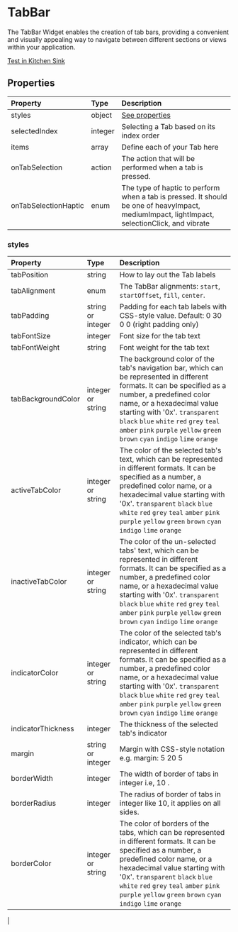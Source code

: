 # TabBar

The TabBar Widget enables the creation of tab bars, providing a convenient and visually appealing way to navigate between different sections or views within your application.

[Test in Kitchen Sink](https://studio.ensembleui.com/app/e24402cb-75e2-404c-866c-29e6c3dd7992/screen/cebd491d-7d90-43f4-9f17-b8575de441ca)

## Properties

| Property      | Type    | Description                              |
| :------------ | :------ | :--------------------------------------- |
| styles        | object  | [See properties](#styles)                |
| selectedIndex | integer | Selecting a Tab based on its index order |
| items         | array   | Define each of your Tab here             |
| onTabSelection | action | The action that will be performed when a tab is pressed. |
| onTabSelectionHaptic | enum | The type of haptic to perform when a tab is pressed. It should be one of heavyImpact, mediumImpact, lightImpact, selectionClick, and vibrate |

### styles

| Property           | Type              | Description                                                                                                                                                                                                                                                                                                                                     |
| :----------------- | :---------------- | :---------------------------------------------------------------------------------------------------------------------------------------------------------------------------------------------------------------------------------------------------------------------------------------------------------------------------------------------- |
| tabPosition        | string            | How to lay out the Tab labels                                                                                                                                                                                                                                                                                                                   |
| tabAlignment       | enum                                     | The TabBar alignments: `start`, `startOffset`, `fill`, `center`.                                                                                              |
| tabPadding         | string or integer | Padding for each tab labels with CSS-style value. Default: 0 30 0 0 (right padding only)                                                                                                                                                                                                                                                        |
| tabFontSize        | integer           | Font size for the tab text                                                                                                                                                                                                                                                                                                                      |
| tabFontWeight      | string            | Font weight for the tab text                                                                                                                                                                                                                                                                                                                    |
| tabBackgroundColor | integer or string | The background color of the tab's navigation bar, which can be represented in different formats. It can be specified as a number, a predefined color name, or a hexadecimal value starting with '0x'. `transparent` `black` `blue` `white` `red` `grey` `teal` `amber` `pink` `purple` `yellow` `green` `brown` `cyan` `indigo` `lime` `orange` |
| activeTabColor     | integer or string | The color of the selected tab's text, which can be represented in different formats. It can be specified as a number, a predefined color name, or a hexadecimal value starting with '0x'. `transparent` `black` `blue` `white` `red` `grey` `teal` `amber` `pink` `purple` `yellow` `green` `brown` `cyan` `indigo` `lime` `orange`             |
| inactiveTabColor   | integer or string | The color of the un-selected tabs' text, which can be represented in different formats. It can be specified as a number, a predefined color name, or a hexadecimal value starting with '0x'. `transparent` `black` `blue` `white` `red` `grey` `teal` `amber` `pink` `purple` `yellow` `green` `brown` `cyan` `indigo` `lime` `orange`          |
| indicatorColor     | integer or string | The color of the selected tab's indicator, which can be represented in different formats. It can be specified as a number, a predefined color name, or a hexadecimal value starting with '0x'. `transparent` `black` `blue` `white` `red` `grey` `teal` `amber` `pink` `purple` `yellow` `green` `brown` `cyan` `indigo` `lime` `orange`        |
| indicatorThickness | integer           | The thickness of the selected tab's indicator                                                                                                                                                                                                                                                                                                   |
| margin             | string or integer | Margin with CSS-style notation e.g. margin: 5 20 5                                                                                                                                                                                                                                                                                              |
| borderWidth            | integer       | The width of border of tabs in integer i.e, 10 .
| borderRadius           | integer       | The radius of border of tabs in integer like 10, it applies on all sides.
| borderColor            | integer or string |The color of borders of the tabs, which can be represented in different formats. It can be specified as a number, a predefined color name, or a hexadecimal value starting with '0x'. `transparent` `black` `blue` `white` `red` `grey` `teal` `amber` `pink` `purple` `yellow` `green` `brown` `cyan` `indigo` `lime` `orange`|

|
